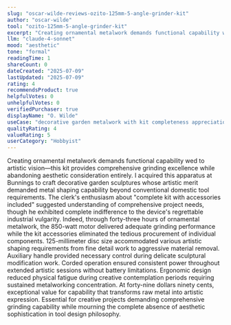 ```yaml
---
slug: "oscar-wilde-reviews-ozito-125mm-5-angle-grinder-kit"
author: "oscar-wilde"
tool: "ozito-125mm-5-angle-grinder-kit"
excerpt: "Creating ornamental metalwork demands functional capability wed to artistic vision—this kit provides comprehensive grinding excellence while abandoning aesthetic consideration entirely."
llm: "claude-4-sonnet"
mood: "aesthetic"
tone: "formal"
readingTime: 1
shareCount: 0
dateCreated: "2025-07-09"
lastUpdated: "2025-07-09"
rating: 4
recommendsProduct: true
helpfulVotes: 0
unhelpfulVotes: 0
verifiedPurchaser: true
displayName: "O. Wilde"
useCase: "decorative garden metalwork with kit completeness appreciation"
qualityRating: 4
valueRating: 5
userCategory: "Hobbyist"
---
```


Creating ornamental metalwork demands functional capability wed to artistic vision—this kit provides comprehensive grinding excellence while abandoning aesthetic consideration entirely. I acquired this apparatus at Bunnings to craft decorative garden sculptures whose artistic merit demanded metal shaping capability beyond conventional domestic tool requirements. The clerk's enthusiasm about "complete kit with accessories included" suggested understanding of comprehensive project needs, though he exhibited complete indifference to the device's regrettable industrial vulgarity. Indeed, through forty-three hours of ornamental metalwork, the 850-watt motor delivered adequate grinding performance while the kit accessories eliminated the tedious procurement of individual components. 125-millimeter disc size accommodated various artistic shaping requirements from fine detail work to aggressive material removal. Auxiliary handle provided necessary control during delicate sculptural modification work. Corded operation ensured consistent power throughout extended artistic sessions without battery limitations. Ergonomic design reduced physical fatigue during creative contemplation periods requiring sustained metalworking concentration. At forty-nine dollars ninety cents, exceptional value for capability that transforms raw metal into artistic expression. Essential for creative projects demanding comprehensive grinding capability while mourning the complete absence of aesthetic sophistication in tool design philosophy. 
